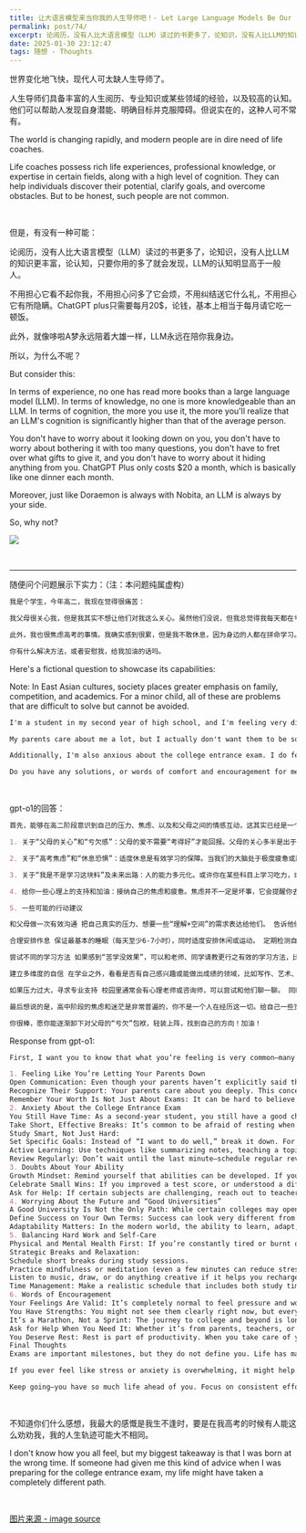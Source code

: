 ```yaml
---
title: 让大语言模型来当你我的人生导师吧！- Let Large Language Models Be Our Life Coaches!
permalink: post/74/
excerpt: 论阅历，没有人比大语言模型（LLM）读过的书更多了，论知识，没有人比LLM的知识更丰富，论认知，只要你用的多了就会发现，LLM的认知明显高于一般人。所以LLM完全可以充当你我的人生导师。<br>In terms of experience, no one has read more books than a large language model (LLM). In terms of knowledge, no one is more knowledgeable than an LLM. In terms of cognition, the more you use it, the more you'll realize that an LLM's cognition is significantly higher than that of the average person. So, an LLM can absolutely serve as a life coach for us.
date: 2025-01-30 23:12:47
tags: 随想 - Thoughts
---
```


世界变化地飞快，现代人可太缺人生导师了。

人生导师们具备丰富的人生阅历、专业知识或某些领域的经验，以及较高的认知。他们可以帮助人发现自身潜能、明确目标并克服障碍。但说实在的，这种人可不常有。

The world is changing rapidly, and modern people are in dire need of life coaches.

Life coaches possess rich life experiences, professional knowledge, or expertise in certain fields, along with a high level of cognition. They can help individuals discover their potential, clarify goals, and overcome obstacles. But to be honest, such people are not common.

<br>

但是，有没有一种可能：

论阅历，没有人比大语言模型（LLM）读过的书更多了，论知识，没有人比LLM的知识更丰富，论认知，只要你用的多了就会发现，LLM的认知明显高于一般人。

不用担心它看不起你我，不用担心问多了它会烦，不用纠结送它什么礼，不用担心它有所隐瞒。ChatGPT plus只需要每月20$，论钱，基本上相当于每月请它吃一顿饭。

此外，就像哆啦A梦永远陪着大雄一样，LLM永远在陪你我身边。

所以，为什么不呢？

But consider this:

In terms of experience, no one has read more books than a large language model (LLM). In terms of knowledge, no one is more knowledgeable than an LLM. In terms of cognition, the more you use it, the more you'll realize that an LLM's cognition is significantly higher than that of the average person.

You don't have to worry about it looking down on you, you don't have to worry about bothering it with too many questions, you don't have to fret over what gifts to give it, and you don't have to worry about it hiding anything from you. ChatGPT Plus only costs $20 a month, which is basically like one dinner each month. 

Moreover, just like Doraemon is always with Nobita, an LLM is always by your side.

So, why not?

![](image.png)

<br>

---

随便问个问题展示下实力：（注：本问题纯属虚构）

```markdown
我是个学生，今年高二，我现在觉得很痛苦：

我父母很关心我，但是我其实不想让他们对我这么关心。虽然他们没说，但我总觉得我每天都在亏欠他们。如果高考没考好的话，我又不知道拿什么报答他们。

此外，我也很焦虑高考的事情。我确实感到很累，但是我不敢休息，因为身边的人都在拼命学习。我如果不是学习这块料该怎么办啊？没考上好大学的人一定会过的更差吗？

你有什么解决方法，或者安慰我，给我加油的话吗。
```

Here's a fictional question to showcase its capabilities:

Note: In East Asian cultures, society places greater emphasis on family, competition, and academics. For a minor child, all of these are problems that are difficult to solve but cannot be avoided.

```markdown
I'm a student in my second year of high school, and I'm feeling very distressed:

My parents care about me a lot, but I actually don't want them to be so concerned. Although they haven't said it, I always feel like I'm letting them down every day. If I don't do well in the college entrance exam, I don't know how to repay them.

Additionally, I'm also anxious about the college entrance exam. I do feel very tired, but I'm afraid to rest because everyone around me is studying hard. What if I'm not cut out for studying? Do people who don't get into good universities always have worse lives?

Do you have any solutions, or words of comfort and encouragement for me?
```

<br>

gpt-o1的回答：

```markdown
首先，能够在高二阶段意识到自己的压力、焦虑、以及和父母之间的情感互动，这其实已经是一个很重要的觉察。虽然现在的你感到很辛苦，但能看出你是个内心敏感、责任感强、又在意父母期望的孩子。以下几点想法，希望能给你一些安慰或启发：

1. 关于“父母的关心”和“亏欠感”：父母的爱不需要“考得好”才能回报。父母的关心多半是出于爱和期望，但不见得是对你一定要“用好成绩回报”。有时候我们自己给自己加的压力超过了父母本身的要求。我并不是说父母没有期待，但通常父母更在意的是你的健康和成长。 交流很重要。如果你觉得父母的“关心”对你来说有时反而变成一种“催促”或“压力”，可以试着跟他们沟通自己的感觉——温和地告诉他们，在乎他们的期待，但也需要一点自己的空间。告诉他们你希望得到支持，而不是被裹挟在一种紧张氛围里。 不要给“情感”贴上太多“亏欠”的标签。爱和被爱本身是一种情感流动，是可以让人温暖的东西。如果你始终感觉“亏欠”，那么这份爱就变成了负担。尽量把和父母之间的连接看作是相互的支持，而不是单向的“我欠了你们，必须要用成绩来还”。

2. 关于“高考焦虑”和“休息恐惧”：适度休息是有效学习的保障。当我们的大脑处于极度疲惫或压力之下，学习效率往往会下降。偶尔抽出时间做放松，比如运动、听音乐、和朋友聊天或者做一些兴趣爱好，都能帮助我们在重新投入学习时更加专注和高效。 比较是无止境的。在一个“拼命学习”的环境里，确实会让人觉得“我不能松懈，否则就会被落下”。但其实每个人都有自己适合的节奏。如果过度消耗身体和心理状态，就算硬撑在书桌前，也未必能学进去多少。 学习策略和自我管理。你可以思考一下，怎样更有效率、更加灵活地安排复习，而不是一直“死磕”在书本上。比如制定一个更具体的学习计划，给自己留出短暂的“休息块”，然后在高效的复习时间里集中注意力，把学习的产出最大化。

3. 关于“我是不是学习这块料”及未来出路：人的能力多元化。或许你在某些科目上学习吃力，或者不擅长应试，但不一定代表你不具备别的领域的才华和潜力。社会需要各种各样的人才，有的人擅长逻辑推理，有的人善于沟通协调，有的人富有艺术创造力，也有人在动手实践方面很突出。 好大学 vs. 好人生：好大学固然可以提供不错的平台和资源，但它并不是通往好人生的唯一门票。现实中也有很多没进名校，但在社会和工作中找到自己位置、活得很出彩的人。未来有无限可能，大学只是人生的一段经历。 多给自己一些探索。如果真的对“学习”并不是很擅长或喜欢，也可以趁着现在这段时间，多去了解一些自己的兴趣、擅长点和社会需求；在未来选择专业和道路的时候，你就有更多判断的依据，而不只是在“考好学校”这一个目标上孤注一掷。

4. 给你一些心理上的支持和加油：接纳自己的焦虑和疲惫。焦虑并不一定是坏事，它会提醒你去思考如何更好地应对问题；而疲惫则提示你需要适度休整。允许自己有情绪上的波动，而不是用“我不该这么想”去否定或压抑情绪。 适度目标管理。大目标是考上理想大学，但你也可以分解出更小的学习目标。每完成一个小目标，就给自己一点认可，让自己看到阶段性的进步，也帮助维持动力。 身心健康优先。很多时候我们担忧未来，却忽略了当前的身心状态。如果现在的压力过大、情绪糟糕，或长期失眠/焦虑严重，就要积极寻求帮助，比如和老师、校心理咨询室、甚至寻求专业心理咨询或医生的协助。 相信多元出路。高考固然重要，但它并非人生唯一的选择。如今社会有很多职业教育、留学、工作实习、创业等等渠道，过来人也有很多在不同领域闯出一片天地的例子。最重要的是你对自己人生路径的思考与探索，而不是“好大学 = 成功人生”这一种单一评价标准。

5. 一些可能的行动建议

和父母做一次有效沟通 把自己真实的压力、想要一些“理解+空间”的需求表达给他们。 告诉他们你也在努力，你需要一些情绪支持，而不是一味地“加压”。

合理安排作息 保证最基本的睡眠（每天至少6-7小时），同时适度安排休闲或运动。 定期检测自己的复习进度，做出灵活调整，而非机械地卷到极限。

尝试不同的学习方法 如果感到“苦学没效果”，可以和老师、同学请教更行之有效的学习方法，比如查漏补缺、做总结、组队学习、或找更符合自己节奏的技巧。

建立多维度的自信 在学业之外，看看是否有自己感兴趣或能做出成绩的领域，比如写作、艺术、运动、科技实践等等，找到一些成就感来源。 让自己意识到：成绩并不是评价自身价值的唯一标准。

如果压力过大，寻求专业支持 校园里通常会有心理老师或咨询师，可以尝试和他们聊一聊。 同时也可以和信任的师长或朋友倾诉，获得情感上的共鸣和支持。

最后想说的是，高中阶段的焦虑和迷茫是非常普遍的，你不是一个人在经历这一切。给自己一些宽容，也给自己多一点信心。你已经在努力了，或许结果不一定是“最顶尖”，但只要你付出了心力、留心照顾自己的身体和情绪，你就给自己赢得了一个相对健康、踏实的高三和未来。

你很棒，愿你能逐渐卸下对父母的“亏欠”包袱，轻装上阵，找到自己的方向！加油！
```

Response from gpt-o1:

```markdown
First, I want you to know that what you’re feeling is very common—many students experience the same pressure, anxiety, and uncertainty, especially around second year of high school when the college entrance exams start to loom larger. You’re not alone. It’s important to acknowledge these emotions so that you can find healthier ways to cope with them. Let’s break down your concerns:

1. Feeling Like You’re Letting Your Parents Down
Open Communication: Even though your parents haven’t explicitly said they’re disappointed, it’s natural to worry about their expectations. Sometimes parents don’t realize just how much pressure you feel. If you feel comfortable, gently share with them that you’re trying your best and that their concern, while loving, can feel overwhelming. Most parents genuinely want to help but might not always know the right way to show it.
Recognize Their Support: Your parents care about you deeply. This concern, in many cases, comes from love, not from an intention to burden you. The goal is to find a balance where you appreciate their support without feeling crushed by it.
Remember Your Worth Is Not Just About Exams: It can be hard to believe when you’re in the thick of test prep, but your value as a person isn’t defined by grades or test scores. Remind yourself—and, if needed, remind your parents too—that exams are just one part of your life.
2. Anxiety About the College Entrance Exam
You Still Have Time: As a second-year student, you still have a good chunk of high school ahead of you. You can use this time to solidify foundations in your subjects, improve your study methods, and experiment with what works best for you.
Take Short, Effective Breaks: It’s common to be afraid of resting when everyone around you seems to be studying nonstop. However, research shows that studying for too many hours without a break can actually reduce productivity and increase burnout. Short, purposeful breaks (like taking a 5–10 minute walk or listening to music) can boost your focus and keep your mind fresh.
Study Smart, Not Just Hard:
Set Specific Goals: Instead of “I want to do well,” break it down. For example, “I’ll focus on mastering these 10 vocabulary words today” or “I want to complete these two chapters in math this week.”
Active Learning: Use techniques like summarizing notes, teaching a topic to a friend, or doing practice problems instead of only reading textbooks passively.
Review Regularly: Don’t wait until the last minute—schedule regular revisions so you remember things long-term, rather than just cram.
3. Doubts About Your Ability
Growth Mindset: Remind yourself that abilities can be developed. If you feel behind, that doesn’t mean you’re not ‘cut out for studying.’ It might mean you need to tweak your methods or find a study technique that resonates better with your learning style.
Celebrate Small Wins: If you improved a test score, or understood a difficult concept you couldn’t grasp before, that progress matters. Recognizing and celebrating these small milestones keeps you motivated.
Ask for Help: If certain subjects are challenging, reach out to teachers, classmates, or tutors. Asking for help is not a sign of weakness, but rather a proactive step toward improvement.
4. Worrying About the Future and “Good Universities”
A Good University Is Not the Only Path: While certain colleges may open specific doors or networks, they are by no means the only measure of success or the only path to a fulfilling life and career. Plenty of people find success through different routes—transferring schools later, technical/vocational paths, entrepreneurial efforts, or discovering their passions after high school.
Define Success on Your Own Terms: Success can look very different from one person to another. Rather than tying it all to a university name, think about what interests you, what you’d like your future to look like, and set personal goals accordingly.
Adaptability Matters: In the modern world, the ability to learn, adapt, and continuously grow is more important than any one exam result. Having determination, resilience, and a willingness to try new things can lead to successes that a single test can’t predict.
5. Balancing Hard Work and Self-Care
Physical and Mental Health First: If you’re constantly tired or burnt out, you won’t be able to study effectively. Make sure you’re getting enough sleep, eating well, and finding a bit of time for exercise or hobbies. Even 15-20 minutes a day of something that relaxes you can re-energize your mind.
Strategic Breaks and Relaxation:
Schedule short breaks during study sessions.
Practice mindfulness or meditation (even a few minutes can reduce stress).
Listen to music, draw, or do anything creative if it helps you recharge.
Time Management: Make a realistic schedule that includes both study time and break time. Having a clear plan helps you avoid the guilt of taking breaks because you know you’ve planned your study goals for the day.
6. Words of Encouragement
Your Feelings Are Valid: It’s completely normal to feel pressure and worry. Recognizing these feelings is the first step to dealing with them in a healthier way.
You Have Strengths: You might not see them clearly right now, but everyone has unique talents and abilities. Focus on discovering and developing yours.
It’s a Marathon, Not a Sprint: The journey to college and beyond is long. Pace yourself, be consistent, and trust the process. Small steps every day add up.
Ask for Help When You Need It: Whether it’s from parents, teachers, or friends, seeking support can lighten the load.
You Deserve Rest: Rest is part of productivity. When you take care of your mind and body, you study more effectively.
Final Thoughts
Exams are important milestones, but they do not define you. Life has many pathways and opportunities—some of which you can’t even predict now. Doing your best is valuable, and you don’t have to strive for perfection to have a bright future.

If you ever feel like stress or anxiety is overwhelming, it might help to speak to a school counselor, a trusted teacher, or a mental health professional. You’re allowed to look after your well-being, and reaching out for support is a sign of courage.

Keep going—you have so much life ahead of you. Focus on consistent effort, healthy habits, and a positive mindset. Little by little, you’ll make progress. You’ve got this!
```

<br>

不知道你们什么感想，我最大的感慨是我生不逢时，要是在我高考的时候有人能这么劝劝我，我的人生轨迹可能大不相同。

I don't know how you all feel, but my biggest takeaway is that I was born at the wrong time. If someone had given me this kind of advice when I was preparing for the college entrance exam, my life might have taken a completely different path.  

<br>

[图片来源 - image source](https://zh.wikipedia.org/zh-cn/STAND_BY_ME_%E5%93%86%E5%95%A6A%E5%A4%A2)